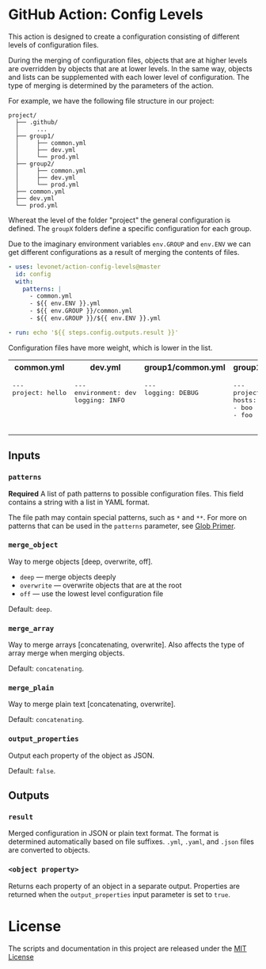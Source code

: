 # GitHub Action: Config Levels

This action is designed to create a configuration consisting of different levels of configuration files.

During the merging of configuration files, objects that are at higher levels are overridden by objects that are at lower levels.
In the same way, objects and lists can be supplemented with each lower level of configuration.
The type of merging is determined by the parameters of the action.

For example, we have the following file structure in our project:

```
project/
  ├── .github/
  │     ...
  ├── group1/
  │     ├── common.yml
  │     ├── dev.yml
  │     └── prod.yml
  ├── group2/
  │     ├── common.yml
  │     ├── dev.yml
  │     └── prod.yml
  ├── common.yml
  ├── dev.yml
  └── prod.yml
```

Whereat the level of the folder "project" the general configuration is defined.
The `groupX` folders define a specific configuration for each group.

Due to the imaginary environment variables `env.GROUP` and `env.ENV` we can get different configurations as a result of merging the contents of files.

```yml
- uses: levonet/action-config-levels@master
  id: config
  with:
    patterns: |
      - common.yml
      - ${{ env.ENV }}.yml
      - ${{ env.GROUP }}/common.yml
      - ${{ env.GROUP }}/${{ env.ENV }}.yml

- run: echo '${{ steps.config.outputs.result }}'
```

Configuration files have more weight, which is lower in the list.

<table>
  <tr>
    <th>common.yml</th><th>dev.yml</th><th>group1/common.yml</th><th>group1/dev.yml</th><th>Result</th>
  </tr>
  <tr>
    <td valign="top">
<pre>
---
project: hello
</pre>
    </td><td valign="top">
<pre>
---
environment: dev
logging: INFO
</pre>
    </td><td valign="top">
<pre>
---
logging: DEBUG
</pre>
    </td><td valign="top">
<pre>
---
project: World
hosts:
- boo
- foo
</pre>
    </td><td valign="top">
<pre>
{
  "project": "World",
  "environment": "dev",
  "logging": "DEBUG",
  "hosts": ["boo", "foo"]
}
</pre>
    </td>
  </tr>
</table>

## Inputs

### `patterns`

**Required** A list of path patterns to possible configuration files.
This field contains a string with a list in YAML format.

The file path may contain special patterns, such as `*` and `**`.
For more on patterns that can be used in the `patterns` parameter, see [Glob Primer](https://github.com/isaacs/node-glob#glob-primer).

### `merge_object`

Way to merge objects [deep, overwrite, off].
- `deep` — merge objects deeply
- `overwrite` — overwrite objects that are at the root
- `off` — use the lowest level configuration file

Default: `deep`.

### `merge_array`

Way to merge arrays [concatenating, overwrite].
Also affects the type of array merge when merging objects.

Default: `concatenating`.

### `merge_plain`

Way to merge plain text [concatenating, overwrite].

Default: `concatenating`.

### `output_properties`

Output each property of the object as JSON.

Default: `false`.

## Outputs

###  `result`

Merged configuration in JSON or plain text format.
The format is determined automatically based on file suffixes.
`.yml`, `.yaml`, and `.json` files are converted to objects.

### `<object property>`

Returns each property of an object in a separate output.
Properties are returned when the `output_properties` input parameter is set to `true`.

# License

The scripts and documentation in this project are released under the [MIT License](LICENSE)

